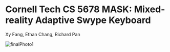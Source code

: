 Cornell Tech CS 5678  MASK: Mixed-reality Adaptive Swype Keyboard
========
Xy Fang, Ethan Chang, Richard Pan

![finalPhoto1](https://user-images.githubusercontent.com/42874337/167731115-a8e81b8f-f9b4-4fe2-9b2f-73f7f5b39360.gif)



